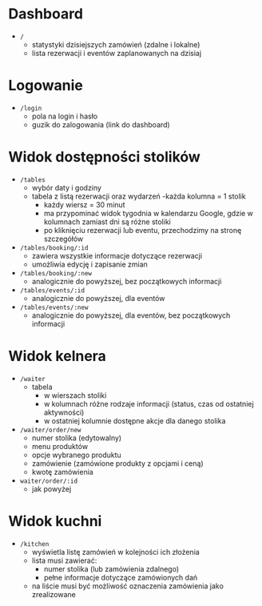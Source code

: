# Dashboard

  - `/`
    - statystyki dzisiejszych zamówień (zdalne i lokalne)
    - lista rezerwacji i eventów zaplanowanych na dzisiaj

# Logowanie

  - `/login`
    - pola na login i hasło
    - guzik do zalogowania (link do dashboard)

# Widok dostępności stolików

  - `/tables`
    - wybór daty i godziny
    - tabela z listą rezerwacji oraz wydarzeń
      -każda kolumna = 1 stolik
      - każdy wiersz = 30 minut
      - ma przypominać widok tygodnia w kalendarzu Google, gdzie w kolumnach zamiast dni są różne stoliki
      - po kliknięciu rezerwacji lub eventu, przechodzimy na stronę szczegółów
  - `/tables/booking/:id`
    - zawiera wszystkie informacje dotyczące rezerwacji
    - umożliwia edycję i zapisanie zmian
  - `/tables/booking/:new`
    - analogicznie do powyższej, bez początkowych informacji
  - `/tables/events/:id`
    - analogicznie do powyższej, dla eventów
  - `/tables/events/:new`
    - analogicznie do powyższej, dla eventów, bez początkowych informacji

# Widok kelnera

  - `/waiter`
    - tabela
      - w wierszach stoliki
      - w kolumnach różne rodzaje informacji (status, czas od ostatniej aktywności)
      - w ostatniej kolumnie dostępne akcje dla danego stolika
  - `/waiter/order/new`
    - numer stolika (edytowalny)
    - menu produktów
    - opcje wybranego produktu
    - zamówienie (zamówione produkty z opcjami i ceną)
    - kwotę zamówienia
  - `waiter/order/:id`
    - jak powyżej

# Widok kuchni

  - `/kitchen`
    - wyświetla listę zamówień w kolejności ich złożenia
    - lista musi zawierać:
      - numer stolika (lub zamówienia zdalnego)
      - pełne informacje dotyczące zamówionych dań
    - na liście musi być możliwość oznaczenia zamówienia jako zrealizowane
